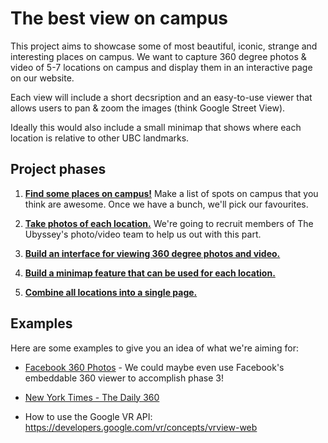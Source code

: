# The best view on campus

This project aims to showcase some of most beautiful, iconic, strange and interesting places on campus. We want to capture 360 degree photos & video of 5-7 locations on campus and display them in an interactive page on our website. 

Each view will include a short decsription and an easy-to-use viewer that allows users to pan & zoom the images (think Google Street View).

Ideally this would also include a small minimap that shows where each location is relative to other UBC landmarks.

## Project phases

1. [**Find some places on campus!**](https://github.com/ubyssey/campus-views/issues/1) Make a list of spots on campus that you think are awesome. Once we have a bunch, we'll pick our favourites.

2. [**Take photos of each location.**](https://github.com/ubyssey/campus-views/issues/2) We're going to recruit members of The Ubyssey's photo/video team to help us out with this part. 

3. [**Build an interface for viewing 360 degree photos and video.**](https://github.com/ubyssey/campus-views/issues/3)

4. [**Build a minimap feature that can be used for each location.**](https://github.com/ubyssey/campus-views/issues/4)

5. [**Combine all locations into a single page.**](https://github.com/ubyssey/campus-views/issues/5)

## Examples

Here are some examples to give you an idea of what we're aiming for:

- [Facebook 360 Photos](https://facebook360.fb.com/360-photos/) - We could maybe even use Facebook's embeddable 360 viewer to accomplish phase 3!

- [New York Times - The Daily 360](https://www.nytimes.com/video/the-daily-360)

- How to use the Google VR API: https://developers.google.com/vr/concepts/vrview-web
